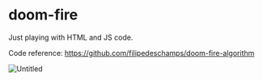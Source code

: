 # doom-fire
Just playing with HTML and JS code.

Code reference: 
https://github.com/filipedeschamps/doom-fire-algorithm

![Untitled](https://user-images.githubusercontent.com/32180529/158004577-62f3b851-7179-42fb-a38f-5b0913d0f889.gif)
